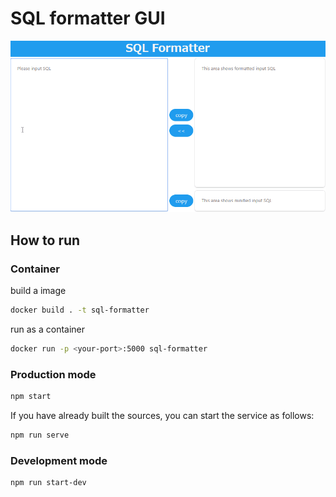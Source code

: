 # SQL formatter GUI

![image](./demo_images/demo.gif)

## How to run

### Container

build a image

```bash
docker build . -t sql-formatter
```

run as a container

```bash
docker run -p <your-port>:5000 sql-formatter
```

### Production mode

```bash
npm start
```

If you have already built the sources, you can start the service as follows:

```bash
npm run serve
```

### Development mode

```bash
npm run start-dev
```
